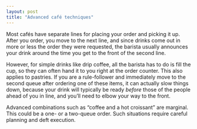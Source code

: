 ```yaml
---
layout: post
title: "Advanced café techniques"
---
```


Most cafés have separate lines for placing your order and picking it up. After
you order, you move to the next line, and since drinks come out in more or less
the order they were requested, the barista usually announces your drink around
the time you get to the front of the second line.

However, for simple drinks like drip coffee, all the barista has to do is fill
the cup, so they can often hand it to you right at the order counter. This also
applies to pastries. If you are a rule-follower and immediately move to the
second queue after ordering one of these items, it can actually slow things
down, because your drink will typically be ready *before* those of the people
ahead of you in line, and you’ll need to elbow your way to the front.

Advanced combinations such as “coffee and a hot croissant” are marginal. This
could be a one- or a two-queue order. Such situations require careful planning
and deft execution.
